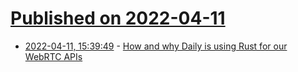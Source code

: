 # [Published on 2022-04-11](index.md)

* [2022-04-11, 15:39:49](https://news.ycombinator.com/item?id=30990297) - [How and why Daily is using Rust for our WebRTC APIs](https://www.daily.co/blog/how-and-why-daily-is-using-rust-for-our-webrtc-apis/)
